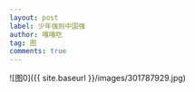 ```yaml
---
layout: post
label: 少年强则中国强
author: 嘎嘎吃
tag: 图
comments: true
---
```



![图0]({{ site.baseurl }}/images/301787929.jpg)